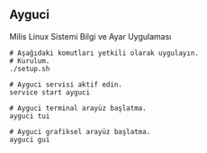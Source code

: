 ## Ayguci

Milis Linux Sistemi Bilgi ve Ayar Uygulaması


```
# Aşağıdaki komutları yetkili olarak uygulayın.
# Kurulum.
./setup.sh

# Ayguci servisi aktif edin.
service start ayguci

# Ayguci terminal arayüz başlatma.
ayguci tui

# Ayguci grafiksel arayüz başlatma.
ayguci gui
```
